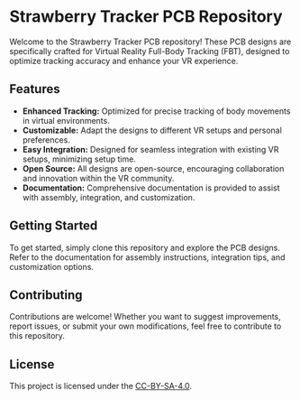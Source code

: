 # Strawberry Tracker PCB Repository

Welcome to the Strawberry Tracker PCB repository! These PCB designs are specifically crafted for Virtual Reality Full-Body Tracking (FBT), designed to optimize tracking accuracy and enhance your VR experience.

## Features

- **Enhanced Tracking:** Optimized for precise tracking of body movements in virtual environments.
- **Customizable:** Adapt the designs to different VR setups and personal preferences.
- **Easy Integration:** Designed for seamless integration with existing VR setups, minimizing setup time.
- **Open Source:** All designs are open-source, encouraging collaboration and innovation within the VR community.
- **Documentation:** Comprehensive documentation is provided to assist with assembly, integration, and customization.

## Getting Started

To get started, simply clone this repository and explore the PCB designs. Refer to the documentation for assembly instructions, integration tips, and customization options.

## Contributing

Contributions are welcome! Whether you want to suggest improvements, report issues, or submit your own modifications, feel free to contribute to this repository.

## License

This project is licensed under the [CC-BY-SA-4.0](LICENSE).
